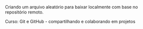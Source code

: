 Criando um arquivo aleatório para baixar localmente com base no repositório remoto.


Curso: Git e GitHub - compartilhando e colaborando em projetos
